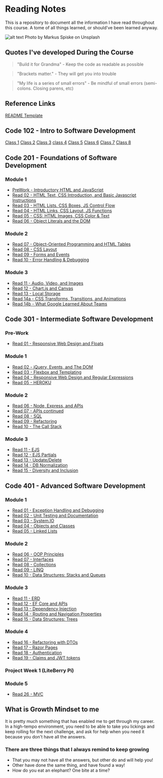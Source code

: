 # Reading Notes

This is a repository to document all the information I have read throughout this course.  A tome of all things learned, or should've been learned anyway.

![alt text](https://images.unsplash.com/photo-1526374965328-7f61d4dc18c5?ixid=MXwxMjA3fDB8MHxzZWFyY2h8MTJ8fGNvZGluZ3xlbnwwfHwwfA%3D%3D&ixlib=rb-1.2.1&auto=format&fit=crop&w=400&q=60 "Ghostbusters")
Photo by Markus Spiske on Unsplash

## Quotes I've developed During the Course

> "Build it for Grandma" - Keep the code as readable as possible

> "Brackets matter."  - They will get you into trouble

> "My life is a series of small errors" - Be mindful of small errors (semi-colons.  Closing parens, etc)

## Reference Links


[README Template](/Code-401/example-readme.md)

## Code 102 - Intro to Software Development

[Class 1](/Code-102/DAY1.md)
[Class 2](/Code-102/README.md)
[Class 3](/Code-102/git-revisions.md)
[class 4](/Code-102/HTML-structure.md)
[Class 5](/Code-102/css-color.md)
[Class 6](/Code-102/jsStuff.md)
[Class 7](/Code-102/jsProgramming.md)
[Class 8](/Code-102/opsAndLoops.md)

## Code 201 - Foundations of Software Development

### Module 1

+ [PreWork - Introductory HTML and JavaScript](/Code-201/prework.md)
+ [Read 02 - HTML Text, CSS Introduction, and Basic Javascript Instructions](/Code-201/class-02.md)
+ [Read 03 - HTML Lists. CSS Boxes, JS Control Flow](/Code-201/class-03.md)
+ [Read 04 - HTML Links, CSS Layout, JS Functions](/Code-201/class-04.md)
+ [Read 05 - CSS: HTML Images, CSS Color & Text](/Code-201/class-05.md)
+ [Read 06 - Object Literals and the DOM](/Code-201/class-06.md)

### Module 2

+ [Read 07 - Object-Oriented Programming and HTML Tables](/Code-201/class-07.md)
+ [Read 08 - CSS Layout](/Code-201/class-08.md)
+ [Read 09 - Forms and Events](/Code-201/class-09.md)
+ [Read 10 - Error Handling & Debugging](/Code-201/class-10.md)

### Module 3

+ [Read 11 - Audio, Video, and Images](/Code-201/class-11.md)
+ [Read 12 - Chart.js and Canvas](/Code-201/class-12.md)
+ [Read 13 - Local Storage](/Code-201/class-13.md)
+ [Read 14a - CSS Transforms, Transitions, and Animations](/Code-201/class-14a.md)
+ [Read 14b - What Google Learned About Teams](/Code-201/class-14b.md)

## Code 301 - Intermediate Software Development

### Pre-Work

+ [Read 01 - Responsive Web Design and Floats](/Code-301/read-01.md)

### Module 1

+ [Read 02 - jQuery, Events, and The DOM](/Code-301/read-02.md)
+ [Read 03 - Flexbox and Templating](/Code-301/read-03.md)
+ [Read 04 - Responsive Web Design and Regular Expressions](/Code-301/read-04.md)
+ [Read 05 - HEROKU](/Code-301/read-05.md)

### Module 2

+ [Read 06 - Node, Express, and APIs](/Code-301/read-06.md)
+ [Read 07 - APIs continued](/Code301/read-07.md)
+ [Read 08 - SQL](/Code-301/read-08.md)
+ [Read 09 - Refactoring](/Code-301/read-09.md)
+ [Read 10 - The Call Stack](/Code-301/read-10.md)

### Module 3

+ [Read 11 - EJS](/Code-301/read-11.md)
+ [Read 12 - EJS Partials](/Code-301/read-12.md)
+ [Read 13 - Update/Delete](/Code-301/read-13.md)
+ [Read 14 - DB Normalization](/Code-301/read-14.md)
+ [Read 15 - Diversity and Inclusion](/Code-301/read-15.md)

## Code 401 - Advanced Software Development

### Module 1

+ [Read 01 - Exception Handling and Debugging](/Code-401/read-01.md)
+ [Read 02 - Unit Testing and Documentation](/Code-401/read-02.md)
+ [Read 03 - System.IO](/Code-401/read-03.md)
+ [Read 04 - Objects and Classes](/Code-401/read-04.md)
+ [Read 05 - Linked Lists](/Code-401/read-05.md)
### Module 2

+ [Read 06 - OOP Principles](/Code-401/read-06.md)
+ [Read 07 - Interfaces](/Code-401/read-07.md)
+ [Read 08 - Collections](/Code-401/read-08.md)
+ [Read 09 - LINQ](/Code-401/read-09.md)
+ [Read 10 - Data Structures: Stacks and Queues](/Code-401/read-10.md)
### Module 3

+ [Read 11 - ERD](/Code-401/read-11.md)
+ [Read 12 - EF Core and APIs](/Code-401/read-12.md)
+ [Read 13 - Dependency Injection](/Code-401/read-13.md)
+ [Read 14 - Routing and Navigation Properties](/Code-401/read-14.md)
+ [Read 15 - Data Structures: Trees](/Code-401/read-15.md)
### Module 4

+ [Read 16 - Refactoring with DTOs](/Code-401/read-16.md)
+ [Read 17 - Razor Pages](/Code-401/read-17.md)
+ [Read 18 - Authentication](/Code-401/read-18.md)
+ [Read 19 - Claims and JWT tokens](/Code-401/read-19.md)
### Project Week 1 (LiteBerry Pi)

### Module  5
+ [Read 26 - MVC](/Code-401/read-26.md)

## What is Growth Mindset to me

It is pretty much something that has enabled me to get through my career.  In a high-tempo environment, you need to be able to take you lickings and keep rolling for the next challenge, and ask for help when you need it because you don't have all the answers.

### There are three things that I always remind to keep growing

+ That you may not have all the answers, but other do and will help you!
+ Other have done the same thing, and have found a way!
+ How do you eat an elephant?  One bite at a time?
